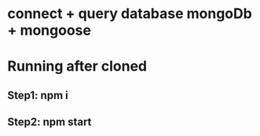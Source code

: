 # connect + query database mongoDb + mongoose
# Running after cloned 
## Step1: npm i
## Step2: npm start

